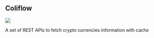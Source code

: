 ## Coliflow

![](https://github.com/cckwes/coliflower/workflows/default_ci/badge.svg)

A set of REST APIs to fetch crypto currencies information with cache
